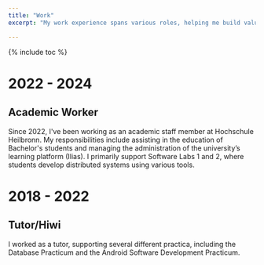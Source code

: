 ```yaml
---
title: "Work"
excerpt: "My work experience spans various roles, helping me build valuable skills"

---
```


{% include toc %}

# 2022 - 2024 

## Academic Worker
Since 2022, I've been working as an academic staff member at Hochschule Heilbronn. My responsibilities include assisting in the education of Bachelor's students and managing the administration of the university’s learning platform (Ilias). I primarily support Software Labs 1 and 2, where students develop distributed systems using various tools.

# 2018 - 2022

## Tutor/Hiwi 
I worked as a tutor, supporting several different practica, including the Database Practicum and the Android Software Development Practicum.

